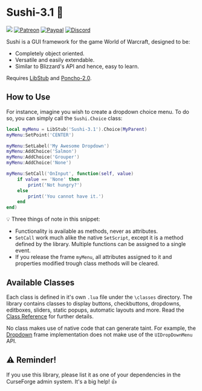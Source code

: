 # Sushi-3.1 :sushi:
![](http://jaliborc.com/images/addons/large/sushi-3.1.jpg)
[![Patreon](http://img.shields.io/badge/news%20&%20rewards-patreon-ff4d42)](https://www.patreon.com/jaliborc)
[![Paypal](http://img.shields.io/badge/donate-paypal-1d3fe5)](https://www.paypal.me/jaliborc)
[![Discord](http://img.shields.io/badge/discuss-discord-5865F2)](https://bit.ly/discord-jaliborc)  

Sushi is a GUI framework for the game World of Warcraft, designed to be:
* Completely object oriented.
* Versatile and easily extendable.
* Similar to Blizzard's API and hence, easy to learn.

Requires [LibStub](https://www.wowace.com/projects/libstub) and [Poncho-2.0](https://github.com/jaliborc/poncho-2.0).

## How to Use
For instance, imagine you wish to create a dropdown choice menu. To do so, you can simply call the `Sushi.Choice` class:
````lua
local myMenu = LibStub('Sushi-3.1').Choice(MyParent)
myMenu:SetPoint('CENTER')

myMenu:SetLabel('My Awesome Dropdown')
myMenu:AddChoice('Salmon')
myMenu:AddChoice('Grouper')
myMenu:AddChoice('None')

myMenu:SetCall('OnInput', function(self, value)
	if value == 'None' then
		print('Not hungry?')
	else
		print('You cannot have it.')
	end
end)
````

:bulb: Three things of note in this snippet:
* Functionality is available as methods, never as attributes.  
* `SetCall` work much alike the native `SetScript`, except it is a method defined by the library. Multiple functions can be assigned to a single event.
* If you release the frame `myMenu`, all attributes assigned to it and properties modified trough class methods will be cleared.

## Available Classes
Each class is defined in it's own `.lua` file under the `\classes` directory. The library contains classes to display buttons, checkbuttons, dropdowns, editboxes, sliders, static popups, automatic layouts and more. Read the [Class Reference](https://github.com/Jaliborc/Sushi-3.0/wiki) for further details.

No class makes use of native code that can generate taint. For example, the  [Dropdown](https://github.com/Jaliborc/Sushi-3.0/wiki/Dropdown) frame implementation does not make use of the `UIDropDownMenu` API.

## :warning: Reminder!
If you use this library, please list it as one of your dependencies in the CurseForge admin system. It's a big help! :+1: